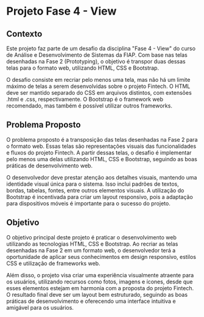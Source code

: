 # Projeto Fase 4 - View

## Contexto
Este projeto faz parte de um desafio da disciplina "Fase 4 - View" do curso de Análise e Desenvolvimento de Sistemas da FIAP. Com base nas telas desenhadas na Fase 2 (Prototyping), o objetivo é transpor duas dessas telas para o formato web, utilizando HTML, CSS e Bootstrap.

O desafio consiste em recriar pelo menos uma tela, mas não há um limite máximo de telas a serem desenvolvidas sobre o projeto Fintech. O HTML deve ser mantido separado do CSS em arquivos distintos, com extensões .html e .css, respectivamente. O Bootstrap é o framework web recomendado, mas também é possível utilizar outros frameworks.

## Problema Proposto
O problema proposto é a transposição das telas desenhadas na Fase 2 para o formato web. Essas telas são representações visuais das funcionalidades e fluxos do projeto Fintech. A partir dessas telas, o desafio é implementar pelo menos uma delas utilizando HTML, CSS e Bootstrap, seguindo as boas práticas de desenvolvimento web.

O desenvolvedor deve prestar atenção aos detalhes visuais, mantendo uma identidade visual única para o sistema. Isso inclui padrões de textos, bordas, tabelas, fontes, entre outros elementos visuais. A utilização do Bootstrap é incentivada para criar um layout responsivo, pois a adaptação para dispositivos móveis é importante para o sucesso do projeto.

## Objetivo
O objetivo principal deste projeto é praticar o desenvolvimento web utilizando as tecnologias HTML, CSS e Bootstrap. Ao recriar as telas desenhadas na Fase 2 em um formato web, o desenvolvedor terá a oportunidade de aplicar seus conhecimentos em design responsivo, estilos CSS e utilização de frameworks web.

Além disso, o projeto visa criar uma experiência visualmente atraente para os usuários, utilizando recursos como fotos, imagens e ícones, desde que esses elementos estejam em harmonia com a proposta do projeto Fintech. O resultado final deve ser um layout bem estruturado, seguindo as boas práticas de desenvolvimento e oferecendo uma interface intuitiva e amigável para os usuários.





